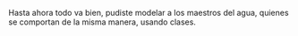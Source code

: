 Hasta ahora todo va bien, pudiste modelar a los maestros del agua, quienes se comportan de la misma manera, usando clases.